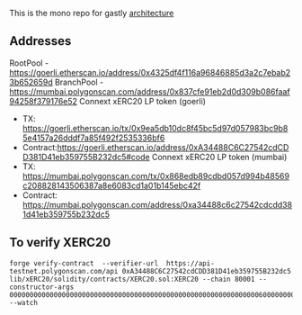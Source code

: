 This is the mono repo for gastly
[architecture](diagram.png)

## Addresses
RootPool - https://goerli.etherscan.io/address/0x4325df4f116a96846885d3a2c7ebab23b652659d
BranchPool - https://mumbai.polygonscan.com/address/0x837cfe91eb2d0d309b086faaf94258f379176e52
Connext xERC20 LP token (goerli) 
- TX: https://goerli.etherscan.io/tx/0x9ea5db10dc8f45bc5d97d057983bc9b85e4157a26dddf7a85f492f2535336bf6
- Contract:https://goerli.etherscan.io/address/0xA34488C6C27542cdCDD381D41eb359755B232dc5#code
Connext xERC20 LP token (mumbai) 
- TX: https://mumbai.polygonscan.com/tx/0x868edb89cdbd057d994b48569c208828143506387a8e6083cd1a01b145ebc42f
- Contract: https://mumbai.polygonscan.com/address/0xa34488c6c27542cdcdd381d41eb359755b232dc5

## To verify XERC20
```
forge verify-contract  --verifier-url  https://api-testnet.polygonscan.com/api 0xA34488C6C27542cdCDD381D41eb359755B232dc5 lib/xERC20/solidity/contracts/XERC20.sol:XERC20 --chain 80001 --constructor-args 000000000000000000000000000000000000000000000000000000000000006000000000000000000000000000000000000000000000000000000000000000a0000000000000000000000000c10fa06d401c05bce65b55efb1ef2158e55ff1d7000000000000000000000000000000000000000000000000000000000000000e676173746c792d6c702d676574680000000000000000000000000000000000000000000000000000000000000000000000000000000000000000000000000007676c706745746800000000000000000000000000000000000000000000000000 --watch
```